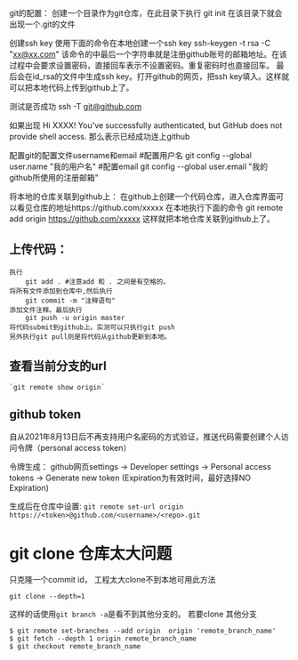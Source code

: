git的配置：
	创建一个目录作为git仓库，在此目录下执行
		git init
	在该目录下就会出现一个.git的文件

创建ssh key
	使用下面的命令在本地创建一个ssh key
		 ssh-keygen -t rsa -C "xx@xx.com"
	该命令的中最后一个字符串就是注册github账号的邮箱地址。在该过程中会要求设置密码，直接回车表示不设置密码。重复密码时也直接回车。
	最后会在id_rsa的文件中生成ssh key。打开github的网页，把ssh key填入。这样就可以把本地代码上传到github上了。

测试是否成功
ssh -T git@github.com

如果出现
Hi XXXX! You've successfully authenticated, but GitHub does not provide shell access.
那么表示已经成功连上github

配置git的配置文件username和email
#配置用户名
git config --global user.name "我的用户名"
#配置email
git config --global user.email "我的github所使用的注册邮箱"


将本地的仓库关联到github上：
	在github上创建一个代码仓库，进入仓库界面可以看见仓库的地址https://github.com/xxxxx
	在本地执行下面的命令
		git remote add origin https://github.com/xxxxx
	这样就把本地仓库关联到github上了。
	

## 上传代码：
	执行
		git add . #注意add 和 . 之间是有空格的。
	将所有文件添加到仓库中,然后执行
		git commit -m "注释语句"
	添加文件注释。最后执行
		git push -u origin master
	将代码submit到github上。实测可以只执行git push
	另外执行git pull则是将代码从github更新到本地。

## 查看当前分支的url
	`git remote show origin`

## github token
自从2021年8月13日后不再支持用户名密码的方式验证，推送代码需要创建个人访问令牌（personal access token）

令牌生成： github网页settings -> Developer settings -> Personal access tokens -> Generate new token
(Expiration为有效时间，最好选择NO Expiration)

生成后在仓库中设置:
`git remote set-url origin https://<token>@github.com/<username>/<repo>.git`

# git clone 仓库太大问题
只克隆一个commit id， 工程太大clone不到本地可用此方法
```
git clone --depth=1
```
这样的话使用`git branch -a`是看不到其他分支的。
若要clone 其他分支
```
$ git remote set-branches --add origin  origin 'remote_branch_name'
$ git fetch --depth 1 origin remote_branch_name
$ git checkout remote_branch_name
```
